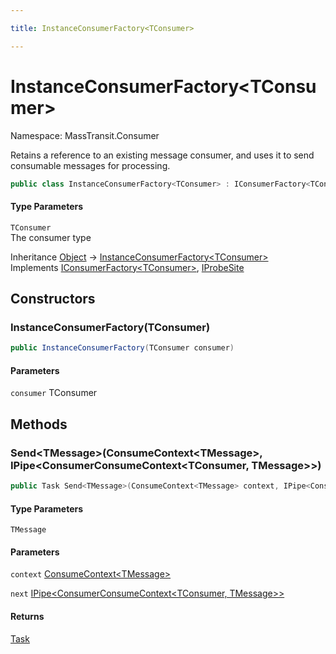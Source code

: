 ```yaml
---

title: InstanceConsumerFactory<TConsumer>

---
```


# InstanceConsumerFactory\<TConsumer\>

Namespace: MassTransit.Consumer

Retains a reference to an existing message consumer, and uses it to send consumable messages for
 processing.

```csharp
public class InstanceConsumerFactory<TConsumer> : IConsumerFactory<TConsumer>, IProbeSite
```

#### Type Parameters

`TConsumer`<br/>
The consumer type

Inheritance [Object](https://learn.microsoft.com/en-us/dotnet/api/system.object) → [InstanceConsumerFactory\<TConsumer\>](../masstransit-consumer/instanceconsumerfactory-1)<br/>
Implements [IConsumerFactory\<TConsumer\>](../../masstransit-abstractions/masstransit/iconsumerfactory-1), [IProbeSite](../../masstransit-abstractions/masstransit/iprobesite)

## Constructors

### **InstanceConsumerFactory(TConsumer)**

```csharp
public InstanceConsumerFactory(TConsumer consumer)
```

#### Parameters

`consumer` TConsumer<br/>

## Methods

### **Send\<TMessage\>(ConsumeContext\<TMessage\>, IPipe\<ConsumerConsumeContext\<TConsumer, TMessage\>\>)**

```csharp
public Task Send<TMessage>(ConsumeContext<TMessage> context, IPipe<ConsumerConsumeContext<TConsumer, TMessage>> next)
```

#### Type Parameters

`TMessage`<br/>

#### Parameters

`context` [ConsumeContext\<TMessage\>](../../masstransit-abstractions/masstransit/consumecontext-1)<br/>

`next` [IPipe\<ConsumerConsumeContext\<TConsumer, TMessage\>\>](../../masstransit-abstractions/masstransit/ipipe-1)<br/>

#### Returns

[Task](https://learn.microsoft.com/en-us/dotnet/api/system.threading.tasks.task)<br/>
